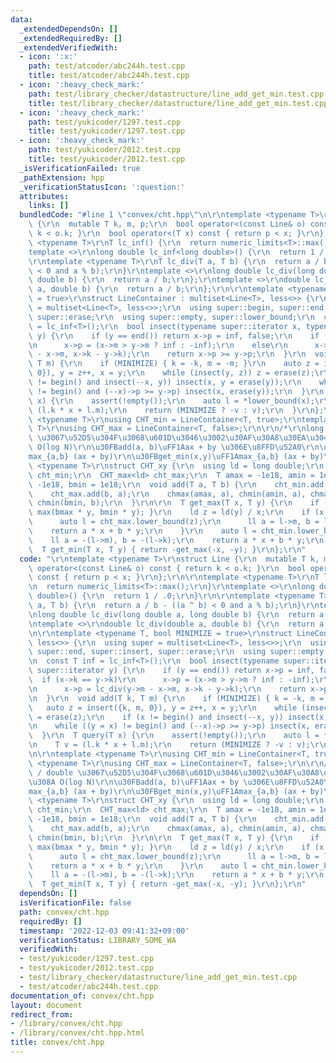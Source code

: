 ```yaml
---
data:
  _extendedDependsOn: []
  _extendedRequiredBy: []
  _extendedVerifiedWith:
  - icon: ':x:'
    path: test/atcoder/abc244h.test.cpp
    title: test/atcoder/abc244h.test.cpp
  - icon: ':heavy_check_mark:'
    path: test/library_checker/datastructure/line_add_get_min.test.cpp
    title: test/library_checker/datastructure/line_add_get_min.test.cpp
  - icon: ':heavy_check_mark:'
    path: test/yukicoder/1297.test.cpp
    title: test/yukicoder/1297.test.cpp
  - icon: ':heavy_check_mark:'
    path: test/yukicoder/2012.test.cpp
    title: test/yukicoder/2012.test.cpp
  _isVerificationFailed: true
  _pathExtension: hpp
  _verificationStatusIcon: ':question:'
  attributes:
    links: []
  bundledCode: "#line 1 \"convex/cht.hpp\"\n\r\ntemplate <typename T>\r\nstruct Line\
    \ {\r\n  mutable T k, m, p;\r\n  bool operator<(const Line& o) const { return\
    \ k < o.k; }\r\n  bool operator<(T x) const { return p < x; }\r\n};\r\n\r\ntemplate\
    \ <typename T>\r\nT lc_inf() {\r\n  return numeric_limits<T>::max();\r\n}\r\n\
    template <>\r\nlong double lc_inf<long double>() {\r\n  return 1 / .0;\r\n}\r\n\
    \r\ntemplate <typename T>\r\nT lc_div(T a, T b) {\r\n  return a / b - ((a ^ b)\
    \ < 0 and a % b);\r\n}\r\ntemplate <>\r\nlong double lc_div(long double a, long\
    \ double b) {\r\n  return a / b;\r\n};\r\ntemplate <>\r\ndouble lc_div(double\
    \ a, double b) {\r\n  return a / b;\r\n};\r\n\r\ntemplate <typename T, bool MINIMIZE\
    \ = true>\r\nstruct LineContainer : multiset<Line<T>, less<>> {\r\n  using super\
    \ = multiset<Line<T>, less<>>;\r\n  using super::begin, super::end, super::insert,\
    \ super::erase;\r\n  using super::empty, super::lower_bound;\r\n  const T inf\
    \ = lc_inf<T>();\r\n  bool insect(typename super::iterator x, typename super::iterator\
    \ y) {\r\n    if (y == end()) return x->p = inf, false;\r\n    if (x->k == y->k)\r\
    \n      x->p = (x->m > y->m ? inf : -inf);\r\n    else\r\n      x->p = lc_div(y->m\
    \ - x->m, x->k - y->k);\r\n    return x->p >= y->p;\r\n  }\r\n  void add(T k,\
    \ T m) {\r\n    if (MINIMIZE) { k = -k, m = -m; }\r\n    auto z = insert({k, m,\
    \ 0}), y = z++, x = y;\r\n    while (insect(y, z)) z = erase(z);\r\n    if (x\
    \ != begin() and insect(--x, y)) insect(x, y = erase(y));\r\n    while ((y = x)\
    \ != begin() and (--x)->p >= y->p) insect(x, erase(y));\r\n  }\r\n  T query(T\
    \ x) {\r\n    assert(!empty());\r\n    auto l = *lower_bound(x);\r\n    T v =\
    \ (l.k * x + l.m);\r\n    return (MINIMIZE ? -v : v);\r\n  }\r\n};\r\n\r\ntemplate\
    \ <typename T>\r\nusing CHT_min = LineContainer<T, true>;\r\ntemplate <typename\
    \ T>\r\nusing CHT_max = LineContainer<T, false>;\r\n\r\n/*\r\nlong long / double\
    \ \u3067\u52D5\u304F\u3068\u601D\u3046\u3002\u30AF\u30A8\u30EA\u3042\u305F\u308A\
    \ O(log N)\r\n\u30FBadd(a, b)\uFF1Aax + by \u306E\u8FFD\u52A0\r\n\u30FBget_max(x,y)\uFF1A\
    max_{a,b} (ax + by)\r\n\u30FBget_min(x,y)\uFF1Amax_{a,b} (ax + by)\r\n*/\r\ntemplate\
    \ <typename T>\r\nstruct CHT_xy {\r\n  using ld = long double;\r\n  CHT_min<ld>\
    \ cht_min;\r\n  CHT_max<ld> cht_max;\r\n  T amax = -1e18, amin = 1e18, bmax =\
    \ -1e18, bmin = 1e18;\r\n  void add(T a, T b) {\r\n    cht_min.add(b, a);\r\n\
    \    cht_max.add(b, a);\r\n    chmax(amax, a), chmin(amin, a), chmax(bmax, b),\
    \ chmin(bmin, b);\r\n  }\r\n\r\n  T get_max(T x, T y) {\r\n    if (x == 0) { return\
    \ max(bmax * y, bmin * y); }\r\n    ld z = ld(y) / x;\r\n    if (x > 0) {\r\n\
    \      auto l = cht_max.lower_bound(z);\r\n      ll a = l->m, b = l->k;\r\n  \
    \    return a * x + b * y;\r\n    }\r\n    auto l = cht_min.lower_bound(z);\r\n\
    \    ll a = -(l->m), b = -(l->k);\r\n    return a * x + b * y;\r\n  }\r\n\r\n\
    \  T get_min(T x, T y) { return -get_max(-x, -y); }\r\n};\r\n"
  code: "\r\ntemplate <typename T>\r\nstruct Line {\r\n  mutable T k, m, p;\r\n  bool\
    \ operator<(const Line& o) const { return k < o.k; }\r\n  bool operator<(T x)\
    \ const { return p < x; }\r\n};\r\n\r\ntemplate <typename T>\r\nT lc_inf() {\r\
    \n  return numeric_limits<T>::max();\r\n}\r\ntemplate <>\r\nlong double lc_inf<long\
    \ double>() {\r\n  return 1 / .0;\r\n}\r\n\r\ntemplate <typename T>\r\nT lc_div(T\
    \ a, T b) {\r\n  return a / b - ((a ^ b) < 0 and a % b);\r\n}\r\ntemplate <>\r\
    \nlong double lc_div(long double a, long double b) {\r\n  return a / b;\r\n};\r\
    \ntemplate <>\r\ndouble lc_div(double a, double b) {\r\n  return a / b;\r\n};\r\
    \n\r\ntemplate <typename T, bool MINIMIZE = true>\r\nstruct LineContainer : multiset<Line<T>,\
    \ less<>> {\r\n  using super = multiset<Line<T>, less<>>;\r\n  using super::begin,\
    \ super::end, super::insert, super::erase;\r\n  using super::empty, super::lower_bound;\r\
    \n  const T inf = lc_inf<T>();\r\n  bool insect(typename super::iterator x, typename\
    \ super::iterator y) {\r\n    if (y == end()) return x->p = inf, false;\r\n  \
    \  if (x->k == y->k)\r\n      x->p = (x->m > y->m ? inf : -inf);\r\n    else\r\
    \n      x->p = lc_div(y->m - x->m, x->k - y->k);\r\n    return x->p >= y->p;\r\
    \n  }\r\n  void add(T k, T m) {\r\n    if (MINIMIZE) { k = -k, m = -m; }\r\n \
    \   auto z = insert({k, m, 0}), y = z++, x = y;\r\n    while (insect(y, z)) z\
    \ = erase(z);\r\n    if (x != begin() and insect(--x, y)) insect(x, y = erase(y));\r\
    \n    while ((y = x) != begin() and (--x)->p >= y->p) insect(x, erase(y));\r\n\
    \  }\r\n  T query(T x) {\r\n    assert(!empty());\r\n    auto l = *lower_bound(x);\r\
    \n    T v = (l.k * x + l.m);\r\n    return (MINIMIZE ? -v : v);\r\n  }\r\n};\r\
    \n\r\ntemplate <typename T>\r\nusing CHT_min = LineContainer<T, true>;\r\ntemplate\
    \ <typename T>\r\nusing CHT_max = LineContainer<T, false>;\r\n\r\n/*\r\nlong long\
    \ / double \u3067\u52D5\u304F\u3068\u601D\u3046\u3002\u30AF\u30A8\u30EA\u3042\u305F\
    \u308A O(log N)\r\n\u30FBadd(a, b)\uFF1Aax + by \u306E\u8FFD\u52A0\r\n\u30FBget_max(x,y)\uFF1A\
    max_{a,b} (ax + by)\r\n\u30FBget_min(x,y)\uFF1Amax_{a,b} (ax + by)\r\n*/\r\ntemplate\
    \ <typename T>\r\nstruct CHT_xy {\r\n  using ld = long double;\r\n  CHT_min<ld>\
    \ cht_min;\r\n  CHT_max<ld> cht_max;\r\n  T amax = -1e18, amin = 1e18, bmax =\
    \ -1e18, bmin = 1e18;\r\n  void add(T a, T b) {\r\n    cht_min.add(b, a);\r\n\
    \    cht_max.add(b, a);\r\n    chmax(amax, a), chmin(amin, a), chmax(bmax, b),\
    \ chmin(bmin, b);\r\n  }\r\n\r\n  T get_max(T x, T y) {\r\n    if (x == 0) { return\
    \ max(bmax * y, bmin * y); }\r\n    ld z = ld(y) / x;\r\n    if (x > 0) {\r\n\
    \      auto l = cht_max.lower_bound(z);\r\n      ll a = l->m, b = l->k;\r\n  \
    \    return a * x + b * y;\r\n    }\r\n    auto l = cht_min.lower_bound(z);\r\n\
    \    ll a = -(l->m), b = -(l->k);\r\n    return a * x + b * y;\r\n  }\r\n\r\n\
    \  T get_min(T x, T y) { return -get_max(-x, -y); }\r\n};\r\n"
  dependsOn: []
  isVerificationFile: false
  path: convex/cht.hpp
  requiredBy: []
  timestamp: '2022-12-03 09:41:32+09:00'
  verificationStatus: LIBRARY_SOME_WA
  verifiedWith:
  - test/yukicoder/1297.test.cpp
  - test/yukicoder/2012.test.cpp
  - test/library_checker/datastructure/line_add_get_min.test.cpp
  - test/atcoder/abc244h.test.cpp
documentation_of: convex/cht.hpp
layout: document
redirect_from:
- /library/convex/cht.hpp
- /library/convex/cht.hpp.html
title: convex/cht.hpp
---
```

